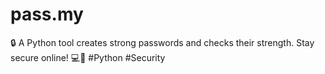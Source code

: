 # pass.my
🔒 A Python tool creates strong passwords and checks their strength. Stay secure online! 💻🔐 #Python #Security
